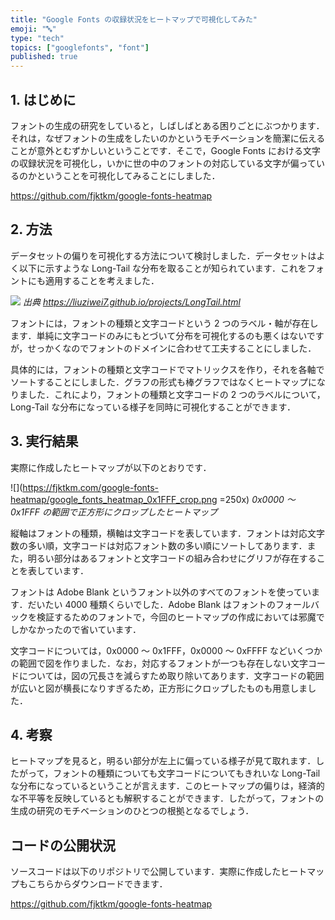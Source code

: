 ```yaml
---
title: "Google Fonts の収録状況をヒートマップで可視化してみた"
emoji: "🔤"
type: "tech"
topics: ["googlefonts", "font"]
published: true
---
```


## 1. はじめに

フォントの生成の研究をしていると，しばしばとある困りごとにぶつかります．それは，なぜフォントの生成をしたいのかというモチベーションを簡潔に伝えることが意外とむずかしいということです．そこで，Google Fonts における文字の収録状況を可視化し，いかに世の中のフォントの対応している文字が偏っているのかということを可視化してみることにしました．

https://github.com/fjktkm/google-fonts-heatmap

## 2. 方法

データセットの偏りを可視化する方法について検討しました．データセットはよく以下に示すような Long-Tail な分布を取ることが知られています．これをフォントにも適用することを考えました．

![](https://liuziwei7.github.io/projects/longtail/dataset.png)
_出典 https://liuziwei7.github.io/projects/LongTail.html_

フォントには，フォントの種類と文字コードという 2 つのラベル・軸が存在します．単純に文字コードのみにもとづいて分布を可視化するのも悪くはないですが，せっかくなのでフォントのドメインに合わせて工夫することにしました．

具体的には，フォントの種類と文字コードでマトリックスを作り，それを各軸でソートすることにしました．グラフの形式も棒グラフではなくヒートマップになりました．これにより，フォントの種類と文字コードの 2 つのラベルについて，Long-Tail な分布になっている様子を同時に可視化することができます．

## 3. 実行結果

実際に作成したヒートマップが以下のとおりです．

![](https://fjktkm.com/google-fonts-heatmap/google_fonts_heatmap_0x1FFF_crop.png =250x)
_0x0000 ～ 0x1FFF の範囲で正方形にクロップしたヒートマップ_

縦軸はフォントの種類，横軸は文字コードを表しています．フォントは対応文字数の多い順，文字コードは対応フォント数の多い順にソートしてあります．また，明るい部分はあるフォントと文字コードの組み合わせにグリフが存在することを表しています．

フォントは Adobe Blank というフォント以外のすべてのフォントを使っています．だいたい 4000 種類くらいでした．Adobe Blank はフォントのフォールバックを検証するためのフォントで，今回のヒートマップの作成においては邪魔でしかなかったので省いています．

文字コードについては，0x0000 ～ 0x1FFF，0x0000 ～ 0xFFFF などいくつかの範囲で図を作りました．なお，対応するフォントが一つも存在しない文字コードについては，図の冗長さを減らすため取り除いてあります．文字コードの範囲が広いと図が横長になりすぎるため，正方形にクロップしたものも用意しました．

## 4. 考察

ヒートマップを見ると，明るい部分が左上に偏っている様子が見て取れます．したがって，フォントの種類についても文字コードについてもきれいな Long-Tail な分布になっているということが言えます．このヒートマップの偏りは，経済的な不平等を反映しているとも解釈することができます．したがって，フォントの生成の研究のモチベーションのひとつの根拠となるでしょう．

## コードの公開状況

ソースコードは以下のリポジトリで公開しています．実際に作成したヒートマップもこちらからダウンロードできます．

https://github.com/fjktkm/google-fonts-heatmap
